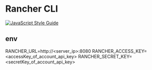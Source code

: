 # Rancher CLI

[![JavaScript Style Guide](https://img.shields.io/badge/code_style-standard-brightgreen.svg)](https://standardjs.com)

## env

RANCHER_URL=http://<server_ip>:8080
RANCHER_ACCESS_KEY=<accessKey_of_account_api_key>
RANCHER_SECRET_KEY=<secretKey_of_account_api_key>
